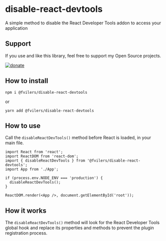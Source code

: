 # disable-react-devtools

A simple method to disable the React Developer Tools addon to access your application

## Support

If you use and like this library, feel free to support my Open Source projects.

[![donate](https://www.paypalobjects.com/en_US/BE/i/btn/btn_donateCC_LG.gif)](https://www.paypal.com/cgi-bin/webscr?cmd=_donations&business=JZ26X897M9V9L&currency_code=EUR)

## How to install

```
npm i @fvilers/disable-react-devtools
```

or

```
yarn add @fvilers/disable-react-devtools
```

## How to use

Call the `disableReactDevTools()` method before React is loaded, in your main file.

```
import React from 'react';
import ReactDOM from 'react-dom';
import { disableReactDevTools } from '@fvilers/disable-react-devtools';
import App from './App';

if (process.env.NODE_ENV === 'production') {
  disableReactDevTools();
}

ReactDOM.render(<App />, document.getElementById('root'));

```

## How it works

The `disableReactDevTools()` method will look for the React Developer Tools global hook and replace its properties and methods to prevent the plugin registration process.
